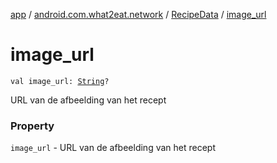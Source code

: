 [app](../../index.md) / [android.com.what2eat.network](../index.md) / [RecipeData](index.md) / [image_url](./image_url.md)

# image_url

`val image_url: `[`String`](https://kotlinlang.org/api/latest/jvm/stdlib/kotlin/-string/index.html)`?`

URL van de afbeelding van het recept

### Property

`image_url` - URL van de afbeelding van het recept